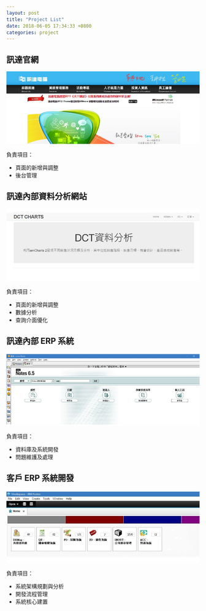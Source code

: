 ```yaml
---
layout: post
title: "Project List"
date: 2018-06-05 17:34:33 +0800
categories: project
---
```


## 訊達官網
[![DCT Website](/assets/images/DCT_website.jpg)](http://www.dimension.com.tw/)

負責項目：
* 頁面的新增與調整
* 後台管理


## 訊達內部資料分析網站
[![DCT Performance Chart](/assets/images/DCT_performance_chart.jpg)](http://www.dimension.com.tw/)

負責項目：
* 頁面的新增與調整
* 數據分析
* 查詢介面優化


## 訊達內部 ERP 系統
[![DCT Notes Client](/assets/images/DCT_notes_client.jpg)](http://www.dimension.com.tw/)

負責項目：
* 資料庫及系統開發
* 問題維護及處理

## 客戶 ERP 系統開發
[![Carson ERP](/assets/images/Carson_ERP.jpg)](http://www.dimension.com.tw/)

負責項目：
* 系統架構規劃與分析
* 開發流程管理
* 系統核心建置
